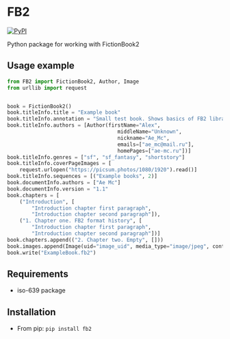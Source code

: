 # FB2

[![PyPI](https://img.shields.io/pypi/v/fb2?color=orange)](https://pypi.org/project/fb2)

Python package for working with FictionBook2

## Usage example

```python
from FB2 import FictionBook2, Author, Image
from urllib import request


book = FictionBook2()
book.titleInfo.title = "Example book"
book.titleInfo.annotation = "Small test book. Shows basics of FB2 library"
book.titleInfo.authors = [Author(firstName="Alex",
                                    middleName="Unknown",
                                    nickname="Ae_Mc",
                                    emails=["ae_mc@mail.ru"],
                                    homePages=["ae-mc.ru"])]
book.titleInfo.genres = ["sf", "sf_fantasy", "shortstory"]
book.titleInfo.coverPageImages = [
    request.urlopen("https://picsum.photos/1080/1920").read()]
book.titleInfo.sequences = [("Example books", 2)]
book.documentInfo.authors = ["Ae Mc"]
book.documentInfo.version = "1.1"
book.chapters = [
    ("Introduction", [
        "Introduction chapter first paragraph",
        "Introduction chapter second paragraph"]),
    ("1. Chapter one. FB2 format history", [
        "Introduction chapter first paragraph",
        "Introduction chapter second paragraph"])]
book.chapters.append(("2. Chapter two. Empty", []))
book.images.append(Image(uid="image_uid", media_type="image/jpeg", content=image_bytes_data))
book.write("ExampleBook.fb2")
```

## Requirements

- iso-639 package

## Installation

- From pip: `pip install fb2`
